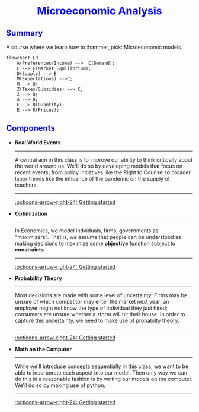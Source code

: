 <h1 style="text-align: center;color:blue;font-weight:bold;">Microeconomic Analysis</h1>

<h2 style="text-align: left;color:blue;font-weight:bold;">Summary</h2>

A course where we learn how to :hammer_pick: Microeconomic models 

```mermaid
flowchart LR
    A(Preferences/Income) -->  C(Demand);
    C --> E(Market Equilibrium);
    D(Supply) --> E
    M(Expectations) -->C;
    M --> D;
    Z(Taxes/Subsidies) --> C;
    Z --> D;
    A --> D;
    E --> Q(Quantity);
    E --> R(Prices);
```

<h2 style="text-align: left;color:blue;font-weight:bold;">Components</h2>

<div class="grid cards" markdown>

-   __Real World Events__

    ---

    A central aim in this class is to improve our ability to think critically about the world around us. We'll do so by developing models that focus on recent events, from policy initiatives like the Right to Counsel to broader labor trends like the influence of the pandemic on the supply of teachers.

    ---
    [:octicons-arrow-right-24: Getting started](#)

-   __Optimization__

    ---

    In Economics, we model indviduals, firms, governments as "maximizers". That is, 
    we assume that people can be understood as making decisions to maximize some **objective** function subject to **constraints**.

    ---
    [:octicons-arrow-right-24: Getting started](#)

-   __Probability Theory__

    ---

    Most decisions are made with some level of uncertainty. Firms may be unsure of which competitor may enter the market next year; an employer might not know the type of individual they just hired; consumers are unsure whether a storm will hit their house. In order to capture this uncertainty, we need to make use of probabilty theory.

    ---
    [:octicons-arrow-right-24: Getting started](#)

-   __Math on the Computer__

    ---

    While we'll introduce concepts sequentially in this class, we want to be able to incorporate each aspect into our model. Then only way we can do this in a reasonable fashion is by writing our models on the computer. We'll do so by making use of python. 
    
    ---
    [:octicons-arrow-right-24: Getting started](#)

</div>




<!-- 
<div class="grid cards" markdown>

- Real World
- Model
- Solver

</div> -->

  
<!-- 
### **Schedule**

| Date      | Topic | Assignments| 
| :----:  |    :----:   |       :----:  | 
| 09/07   | [Course Overview](overview/overview.md), [Why Model](./chapters/why_model.md) |  |
| 09/09   | [Constraints (1)](./chapters/constraints/constraints_overview.md) |  |
| 09/14   | [Constraints (2)](./chapters/constraints/budget_contraints.md) | Posted Problem Set One |
| 09/16   | [Constraints (3)](./chapters/constraints/exploring_choice.md) |  |
| 09/19   | [Intro Uncertainty](./chapters/constraints/uncertainty.md) |  |
| 09/21   | [Utility (1)](./chapters/objectives/utility.md) |  |
| 09/23   | [Utility (2)](./chapters/objectives/utility.md) | Problem Set One Due  |
| 09/26   | Implicit Functions & Differentiation |  |
| 09/28   | [Technology](./chapters/objectives/production_constraints.md) |  |
| 09/30   | [Profit ](./chapters/objectives/profit.md)  | Draft of Written Response Due  | 
| 10/03   | [Solving Models](./chapters/solving_models.md) | Problem Set Two Posted| 
| 10/05   | Profit Maximization | | 
| 10/07   | [Consumer Heterogeneity](./chapters/slides/conumers.md) | | 
| 10/11   | Midterm Review | | 
| 10/12   | Midterm | | 
| 10/14   | [Demand](./chapters/applications/demand.md) | |
| 10/17   | [Comparative Statics](./chapters/comparative_statics.md) | |
| 10/19   | [Optimal Policy](./chapters/slides/optimal_policy.md)| |
| 10/21   | [Game Theory (1)](./chapters/applications/game%20theory.md) | |
| 10/24   | [Choice Uncertainty (1)](./chapters/slides/choice_uncertainty.md) | [Problem Set 3](https://github.com/pharringtonp19/mecon/blob/main/notebooks/problem_sets/assignments/Problem_Set_Three.ipynb) | 
| 10/26   | [Choice Uncertainty (2)](./chapters/slides/choice_uncertainty.md) | | 
| 10/28   | [Game Theory (2)](./chapters/applications/game%20theory.md) | |
|10/31 | [Math on the Computer](https://github.com/pharringtonp19/mecon/blob/main/notebooks/Problem_Set_4_Preparation.ipynb) |  [Problem Set 4](https://github.com/pharringtonp19/mecon/blob/main/notebooks/problem_sets/assignments/Problem_Set_Four.ipynb) | 
| 11/02   | [Choice Uncertainty (3)](./chapters/slides/choice_uncertainty.md) | | 
| 11/04   | [Choice Uncertainty (4)](./chapters/slides/choice_uncertainty.md) | | 
|11/07 | [Asymmetric Information (1)](./chapters/markets/information.md) |  [Problem Set 5](https://github.com/pharringtonp19/mecon/blob/main/notebooks/problem_sets/assignments/Design_Your_Own_Market_Correction.ipynb) | 
| 11/09  | [Mathematics of Equilibrium](./chapters/markets/information.md) | | 
| 11/11  | [Asymmetric Information (2)](./chapters/markets/information.md) || 
| 11/14  | [Asymmetric Information (3)](./chapters/markets/information.md) | | 
| 11/16  | [Asymmetric Information (4)](./chapters/markets/information.md) || 
| 11/18  | Midterm Review || 
| 11/21  | Midterm | |  -->



